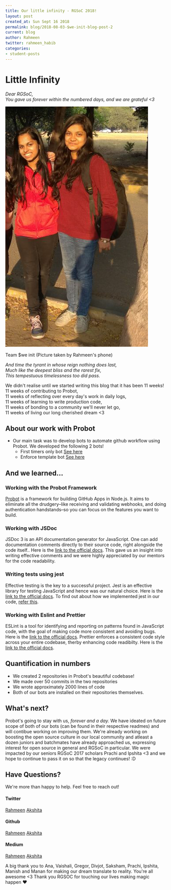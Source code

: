```yaml
---
title: Our little infinity - RGSoC 2018!
layout: post
created_at: Sun Sept 16 2018
permalink: blog/2018-08-03-$we-init-blog-post-2
current: blog
author: Rahmeen
twitter: rahmeen_habib
categories:
- student-posts
---
```


# Little Infinity

_Dear RGSoC,_<br />
_You gave us forever within the numbered days, and we are grateful <3_<br />

![The two of us :D](/img/blog/2018/2018-09-16-we-int-blog2.png)
<div class="image-credits"> Team $we init (Picture taken by Rahmeen's phone)</div>



_And time the tyrant in whose reign nothing does last,_<br />
_Much like the deepest bliss and the rarest fix,_<br />
_This tempestuous timelessness too did pass._<br />

We didn't realise until we started writing this blog that it has been 11 weeks! <br />
11 weeks of contributing to Probot, <br />
11 weeks of reflecting over every day's work in daily logs, <br />
11 weeks of learning to write production code, <br />
11 weeks of bonding to a community we'll never let go,<br />
11 weeks of living our long cherished dream <3<br />

## About our work with Probot 

- Our main task was to develop bots to automate github workflow using Probot. We developed the following 2 bots!
	- First timers only bot [See here](https://github.com/probot/first-timers-only-app)
	- Enforce template bot [See here](https://github.com/probot/enforce-template-app)

## And we learned...

### Working with the Probot Framework
[Probot](https://probot.github.io/docs/) is a framework for building GitHub Apps in Node.js. It aims to eliminate all the drudgery–like receiving and validating webhooks, and doing authentication handstands–so you can focus on the features you want to build.

### Working with JSDoc
JSDoc 3 is an API documentation generator for JavaScript. One can add documentation comments directly to their source code, right alongside the code itself.. Here is the [link to the official docs](http://usejsdoc.org/). This gave us an insight into writing effective comments and we were highly appreciated by our mentors for the code readability.

### Writing tests using jest
Effective testing is the key to a successful project. Jest is an effective library for testing JavaScript and hence was our natural choice. Here is the [link to the official docs](https://jestjs.io/).  To find out about how we implemented jest in our code, [refer this](https://github.com/probot/first-timers-only-app/blob/master/test/util.test.js).

### Working with Eslint and Prettier
ESLint is a tool for identifying and reporting on patterns found in JavaScript code, with the goal of making code more consistent and avoiding bugs. Here is the [link to the official docs](https://eslint.org/).
Prettier enforces a consistent code style across your entire codebase, therby enhancing code readibilty. Here is the [link to the official docs](https://prettier.io/).


## Quantification in numbers

- We created 2 repositories in Probot's beautiful codebase!
- We made over 50 commits in the two repositories
- We wrote approximately 2000 lines of code
- Both of our bots are installed on their repositories themselves.


## What's next?

Probot's going to stay with us, _forever and a day._ We have ideated on future scope of both of our bots (can be found in their respective readmes) and will contibue working on improving them. 
We're already working on boosting the open source culture in our local community and atleast a dozen juniors and batchmates have already approached us, expressing interest for open source in general and RGSoC in particular. We were impacted by our seniors RGSoC 2017 scholars Prachi and Ipshita <3 and we hope to continue to pass it on so that the legacy continues! :D

## Have Questions? 
We're more than happy to help. Feel free to reach out!

#### Twitter
[Rahmeen](https://twitter.com/rahmeen_habib)
[Akshita](https://twitter.com/AkshitaAggarw18)

#### Github
[Rahmeen](https://github.com/Rahmeen14)
[Akshita](https://github.com/Akshitaag)

#### Medium
[Rahmeen](https://medium.com/@rahmeen_habib)
[Akshita](https://medium.com/@aggarwalakshita1)

A big thank you to Ana, Vaishali, Gregor, Divjot, Saksham, Prachi, Ipshita, Manish and Manan for making our dream translate to reality. You're all awesome <3 
Thank you RGSOC for touching our lives making magic happen ❤️
